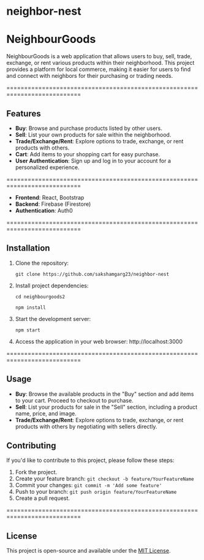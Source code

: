# neighbor-nest
# NeighbourGoods

NeighbourGoods is a web application that allows users to buy, sell, trade, exchange, or rent various products within their neighborhood. This project provides a platform for local commerce, making it easier for users to find and connect with neighbors for their purchasing or trading needs.

===========================================================================
## Features

- **Buy**: Browse and purchase products listed by other users.
- **Sell**: List your own products for sale within the neighborhood.
- **Trade/Exchange/Rent**: Explore options to trade, exchange, or rent products with others.
- **Cart**: Add items to your shopping cart for easy purchase.
- **User Authentication**: Sign up and log in to your account for a personalized experience.

===========================================================================
- **Frontend**: React, Bootstrap
- **Backend**: Firebase (Firestore)
- **Authentication**: Auth0

===========================================================================
## Installation

1. Clone the repository:

     `git clone https://github.com/sakshamgarg23/neighbor-nest`

2. Install project dependencies:

   `cd neighbourgoods2`

   `npm install`

4. Start the development server:

   `npm start`

6. Access the application in your web browser:
http://localhost:3000

===========================================================================
## Usage

- **Buy**: Browse the available products in the "Buy" section and add items to your cart. Proceed to checkout to purchase.
- **Sell**: List your products for sale in the "Sell" section, including a product name, price, and image.
- **Trade/Exchange/Rent**: Explore options to trade, exchange, or rent products with others by negotiating with sellers directly.

## Contributing

If you'd like to contribute to this project, please follow these steps:

1. Fork the project.
2. Create your feature branch: `git checkout -b feature/YourFeatureName`
3. Commit your changes: `git commit -m 'Add some feature'`
4. Push to your branch: `git push origin feature/YourFeatureName`
5. Create a pull request.

===========================================================================
## License

This project is open-source and available under the [MIT License](LICENSE).
